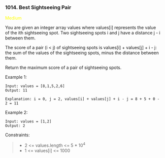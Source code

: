 <h3>1014. Best Sightseeing Pair</h3>

<span style="color:yellow">Medium</span>

You are given an integer array values where values[i] represents the value of the ith sightseeing spot.
Two sightseeing spots i and j have a distance j - i between them.

The score of a pair (i < j) of sightseeing spots is values[i] + values[j] + i - j: the sum of the values of
the sightseeing spots, minus the distance between them.

Return the maximum score of a pair of sightseeing spots.

Example 1:

    Input: values = [8,1,5,2,6]
    Output: 11

    Explanation: i = 0, j = 2, values[i] + values[j] + i - j = 8 + 5 + 0 - 2 = 11

Example 2:

    Input: values = [1,2]
    Output: 2

Constraints:

> - 2 <= values.length <= 5 * 10<sup>4</sup>
> - 1 <= values[i] <= 1000

